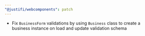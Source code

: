 ```yaml
---
"@justifi/webcomponents": patch
---
```


- Fix `BusinessForm` validations by using `Business` class to create a business instance on load and update validation schema

